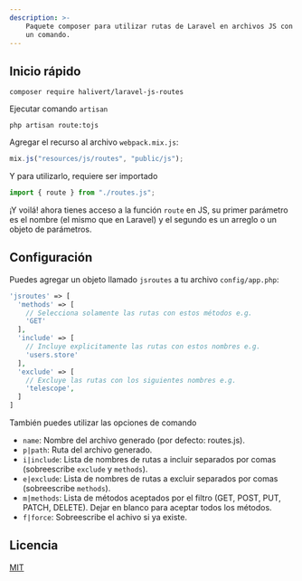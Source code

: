 ```yaml
---
description: >-
    Paquete composer para utilizar rutas de Laravel en archivos JS con
    un comando.
---
```


## Inicio rápido

```shell
composer require halivert/laravel-js-routes
```

Ejecutar comando `artisan`

```shell
php artisan route:tojs
```

Agregar el recurso al archivo `webpack.mix.js`:

```js
mix.js("resources/js/routes", "public/js");
```

Y para utilizarlo, requiere ser importado

```js
import { route } from "./routes.js";
```

¡Y voilá! ahora tienes acceso a la función `route` en JS, su primer parámetro es
el nombre (el mismo que en Laravel) y el segundo es un arreglo o un objeto de
parámetros.

## Configuración

Puedes agregar un objeto llamado `jsroutes` a tu archivo `config/app.php`:

```php
'jsroutes' => [
  'methods' => [
    // Selecciona solamente las rutas con estos métodos e.g.
    'GET'
  ],
  'include' => [
    // Incluye explicitamente las rutas con estos nombres e.g.
    'users.store'
  ],
  'exclude' => [
    // Excluye las rutas con los siguientes nombres e.g.
    'telescope',
  ]
]
```

También puedes utilizar las opciones de comando

-   `name`: Nombre del archivo generado (por defecto: routes.js).
-   `p|path`: Ruta del archivo generado.
-   `i|include`: Lista de nombres de rutas a incluir separados por comas
    (sobreescribe `exclude` y `methods`).
-   `e|exclude`: Lista de nombres de rutas a excluir separados por comas
    (sobreescribe `methods`).
-   `m|methods`: Lista de métodos aceptados por el filtro (GET, POST, PUT, PATCH,
    DELETE). Dejar en blanco para aceptar todos los métodos.
-   `f|force`: Sobreescribe el achivo si ya existe.

## Licencia
[MIT](https://github.com/halivert/laravel-js-routes/blob/master/LICENSE)
